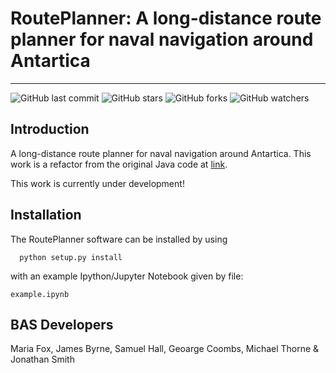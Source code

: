 # RoutePlanner: A long-distance route planner for naval navigation around Antartica
---

![GitHub last commit](https://img.shields.io/github/last-commit/antarctica/SDADT-pyRoutePlanner?style=plastic)
![GitHub stars](https://img.shields.io/github/stars/antarctica/SDADT-pyRoutePlanner?style=social)
![GitHub forks](https://img.shields.io/github/forks/antarctica/SDADT-pyRoutePlanner?style=social)
![GitHub watchers](https://img.shields.io/github/watchers/antarctica/SDADT-pyRoutePlanner?style=social)


## Introduction
A long-distance route planner for naval navigation around Antartica. This work is a refactor from the original Java code at [link](https://github.com/foxm1/RoutePlanner). 

This work is currently under development! 

## Installation

The RoutePlanner software can be installed by using
```
  python setup.py install
```
with an example Ipython/Jupyter Notebook given by file:
```
example.ipynb
```

## BAS Developers
Maria Fox, James Byrne, Samuel Hall, Geoarge Coombs, Michael Thorne & Jonathan Smith
